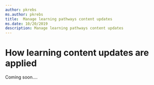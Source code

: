 ```yaml
---
author: pkrebs
ms.author: pkrebs
title:  Manage learning pathways content updates
ms.date: 10/20/2019
description: Manage learning pathways content updates
---
```


# How learning content updates are applied
Coming soon....
